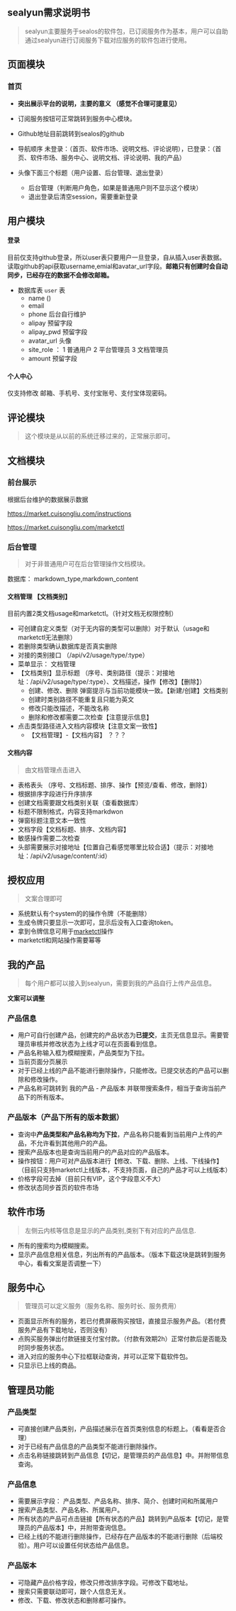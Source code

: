 ## sealyun需求说明书



> sealyun主要服务于sealos的软件包，已订阅服务作为基本，用户可以自助通过sealyun进行订阅服务下载对应服务的软件包进行使用。



## 页面模块



### 首页

- **突出展示平台的说明，主要的意义 （感觉不合理可提意见）**

- 订阅服务按钮可正常跳转到服务中心模块。

- Github地址目前跳转到sealos的github

- 导航顺序  未登录：（首页、软件市场、说明文档、评论说明），已登录：（首页、软件市场、服务中心、说明文档、评论说明、我的产品）

- 头像下面三个标题（用户设置、后台管理、退出登录）

  - 后台管理（判断用户角色，如果是普通用户则不显示这个模块）
  - 退出登录后清空session，需要重新登录

  

  



## 用户模块

#### 登录

 目前仅支持github登录，所以user表只要用户一旦登录，自从插入user表数据。读取github的api获取username,emial和avatar_url字段。**邮箱只有创建时会自动同步，已经存在的数据不会修改邮箱。**

- 数据库表 `user` 表
  - name  ()
  - email
  - phone 后台自行维护
  - alipay 预留字段
  - alipay_pwd 预留字段
  - avatar_url 头像
  - site_role  ： 1 普通用户 2 平台管理员 3 文档管理员
  - amount 预留字段

#### 个人中心

仅支持修改 邮箱、手机号、支付宝账号、支付宝体现密码。



## 评论模块



> 这个模块是从以前的系统迁移过来的，正常展示即可。



## 文档模块



### 前台展示

根据后台维护的数据展示数据 

https://market.cuisongliu.com/instructions

https://market.cuisongliu.com/marketctl

### 后台管理

> 对于非普通用户可在后台管理操作文档模块。

数据库： markdown_type,markdown_content

#### 文档管理 【文档类别】

目前内置2类文档usage和marketctl。（针对文档无权限控制）

- 可创建自定义类型（对于无内容的类型可以删除）对于默认（usage和marketctl无法删除）
- 若删除类型确认数据库是否真实删除
- 对接的类别接口 （/api/v2/usage/type/:type）
- 菜单显示： 文档管理 
- 【文档类别】显示标题 （序号、类别路径（提示：对接地址：/api/v2/usage/type/:type）、文档描述，操作【修改】【删除】）
  - 创建、修改、删除 弹窗提示与当前功能模块一致。【新建/创建】文档类别
  - 创建时类别路径不能重复且只能为英文
  - 修改只能改描述，不能改名称
  - 删除和修改都需要二次检查【注意提示信息】
- 点击类型路径进入文档内容模块【注意文案一致性】
  - 【文档管理】-【文档内容】 ？？？

#### 文档内容

> 由文档管理点击进入

- 表格表头 （序号、文档标题、排序、操作【预览/查看、修改，删除】）
- 根据排序字段进行升序排序
- 创建文档需要跟文档类别关联（查看数据库）
- 标题不限制格式，内容支持markdwon
- 弹窗标题注意文本一致性
- 文档字段【文档标题、排序、文档内容】
- 敏感操作需要二次检查
- 头部需要展示对接地址【位置自己看感觉哪里比较合适】（提示：对接地址：/api/v2/usage/content/:id）





## 授权应用



> 文案合理即可

- 系统默认有个system的的操作令牌（不能删除）
- 生成令牌只要显示一次即可，显示后没有入口查询token。
- 拿到令牌信息可用于[marketctl](https://github.com/sealyun-market/marketctl/releases/tag/v1.0.5)操作
- marketctl和网站操作需要幂等


 
## 我的产品

> 每个用户都可以接入到sealyun，需要到我的产品自行上传产品信息。

**文案可以调整**

### 产品信息

- 用户可自行创建产品，创建完的产品状态为**已提交**，主页无信息显示。需要管理员审核并修改状态为上线才可以在页面看到信息。
- 产品名称输入框为模糊搜索，产品类型为下拉。
- 当前页面分页展示
- 对于已经上线的产品不能进行删除操作，只能修改。已提交状态的产品可以删除和修改操作。
- 产品名称可跳转到  我的产品 - 产品版本 并联带搜索条件，相当于查询当前产品下的所有版本。

### 产品版本（产品下所有的版本数据）

- 查询中**产品类型和产品名称均为下拉**，产品名称只能看到当前用户上传的产品，不允许看到其他用户的产品。
- 搜索产品版本也是查询当前用户的产品对应的产品版本。
- 操作按钮：用户可对产品版本进行【修改、下载、删除、上线、下线操作】（目前只支持marketctl上线版本，不支持页面，自己的产品才可以上线版本）
- 价格字段可去掉（目前只有VIP，这个字段意义不大）
- 修改状态同步首页的软件市场

## 软件市场

> 左侧云内核等信息是显示的产品类别,类别下有对应的产品信息.

- 所有的搜索均为模糊搜索。
- 显示产品信息相关信息，列出所有的产品版本。（版本下载这块是跳转到服务中心，看看文案是否调整一下）

## 服务中心

> 管理员可以定义服务（服务名称、服务时长、服务费用）

- 页面显示所有的服务，若已付费屏蔽购买按钮，直接显示服务产品。（若付费服务产品有下载地址，否则没有）
- 点购买服务弹出付款链接支付宝付款。（付款有效期2h）正常付款后是否能及时同步服务状态。
- 进入对应的服务中心下拉框联动查询，并可以正常下载软件包。
- 只显示已上线的商品。



## 管理员功能



### 产品类型

- 可直接创建产品类别，产品描述展示在首页类别信息的标题上。（看看是否合理）
- 对于已经有产品信息的产品类型不能进行删除操作。
- 点击名称链接跳转到产品信息【切记，是管理员的产品信息】中。并附带信息查询。

### 产品信息

- 需要展示字段： 产品类型、产品名称、排序、简介、创建时间和所属用户
- 搜索产品类型、产品名称、所属用户。
- 所有状态的产品可点击链接【所有状态的产品】跳转到产品版本【切记，是管理员的产品版本】中，并附带查询信息。
- 已经上线的不能进行删除操作，已经存在产品版本的不能进行删除（后端校验）。用户可以设置任何状态给产品信息。

### 产品版本

- 可隐藏产品价格字段，修改只修改排序字段。可修改下载地址。
- 搜索只需要联动即可，跟个人信息无关。
- 修改、下载、修改状态和删除都可操作。


